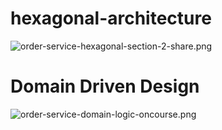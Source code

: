 # hexagonal-architecture
![order-service-hexagonal-section-2-share.png](..%2F..%2F..%2FDownloads%2Forder-service-hexagonal-section-2-share.png)

# Domain Driven Design
![order-service-domain-logic-oncourse.png](..%2F..%2F..%2FDownloads%2Forder-service-domain-logic-oncourse.png)